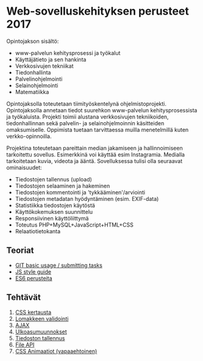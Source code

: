 # Web-sovelluskehityksen perusteet 2017

Opintojakson sisältö:
* www-palvelun kehitysprosessi ja työkalut
* Käyttäjätieto ja sen hankinta
* Verkkosivujen tekniikat
* Tiedonhallinta
* Palvelinohjelmointi
* Selainohjelmointi
* Matematiikka

Opintojaksolla toteutetaan tiimityöskentelynä ohjelmistoprojekti. Opintojaksolla annetaan tiedot suurehkon www-palvelun kehitysprosessista ja työkaluista. Projekti toimii alustana verkkosivujen tekniikoiden, tiedonhallinnan sekä palvelin- ja selainohjelmoinnin käsitteiden omaksumiselle. Oppimista tuetaan tarvittaessa muilla menetelmillä kuten verkko-opinnoilla.

Projektina toteutetaan pareittain median jakamiseen ja hallinnoimiseen tarkoitettu sovellus. Esimerkkinä voi käyttää esim Instagramia. Medialla tarkoitetaan kuvia, videota ja ääntä. Sovelluksessa tulisi olla seuraavat ominaisuudet:

* Tiedostojen tallennus (upload)
* Tiedostojen selaaminen ja hakeminen
* Tiedostojen kommentointi ja 'tykkääminen'/arviointi
* Tiedostojen metadatan hyödyntäminen (esim. EXIF-data)
* Statistiikka tiedostojen käytöstä
* Käyttökokemuksen suunnittelu
* Responsiivinen käyttöliittymä
* Toteutus PHP+MySQL+JavaScript+HTML+CSS
* Relaatiotietokanta

## Teoriat
* [GIT basic usage / submitting tasks](./teoria/W1-1-git.md)
* [JS style guide](./teoria/W1-2-JS-styleguide.md)
* [ES6 perusteita](teoria/W1-3-ES6.md)

## Tehtävät
1. [CSS kertausta](https://github.com/ilkkamtk/imageList)
2. [Lomakkeen validointi](tehtavat/lomakkeenValidointi.md)
3. [AJAX](tehtavat/ajax.md)
4. [Ulkoasumuunnokset](tehtavat/ulkoasuMuunnokset.md)
5. [Tiedoston tallennus](tehtavat/fileupload.md)
6. [File API](tehtavat/fileapi.md)
7. [CSS Animaatiot (vapaaehtoinen)](tehtavat/anim.md)
